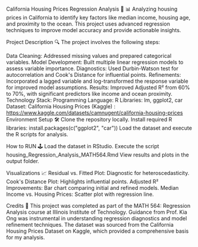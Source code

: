 California Housing Prices Regression Analysis 🏡 📊
Analyzing housing prices in California to identify key factors like median income, housing age, and proximity to the ocean. This project uses advanced regression techniques to improve model accuracy and provide actionable insights.

Project Description 🔍
The project involves the following steps:

Data Cleaning: Addressed missing values and prepared categorical variables.
Model Development: Built multiple linear regression models to assess variable importance.
Diagnostics: Used Durbin-Watson test for autocorrelation and Cook's Distance for influential points.
Refinements: Incorporated a lagged variable and log-transformed the response variable for improved model assumptions.
Results: Improved Adjusted R² from 60% to 70%, with significant predictors like income and ocean proximity.
Technology Stack:
Programming Language: R
Libraries: lm, ggplot2, car
Dataset: California Housing Prices (Kaggle) : https://www.kaggle.com/datasets/camnugent/california-housing-prices
Environment Setup 🛠️
Clone the repository locally.
Install required R libraries:
install.packages(c("ggplot2", "car"))
Load the dataset and execute the R scripts for analysis.

How to RUN 🕹️
Load the dataset in RStudio.
Execute the script housing_Regression_Analysis_MATH564.Rmd
View results and plots in the output folder.

Visualizations 📈
Residual vs. Fitted Plot: Diagnostic for heteroscedasticity.
Cook's Distance Plot: Highlights influential points.
Adjusted R² Improvements: Bar chart comparing initial and refined models.
Median Income vs. Housing Prices: Scatter plot with regression line.

Credits 🙌
This project was completed as part of the MATH 564: Regression Analysis course at Illinois Institute of Technology.
Guidance from Prof. Kia Ong was instrumental in understanding regression diagnostics and model refinement techniques.
The dataset was sourced from the California Housing Prices Dataset on Kaggle, which provided a comprehensive basis for my analysis.

